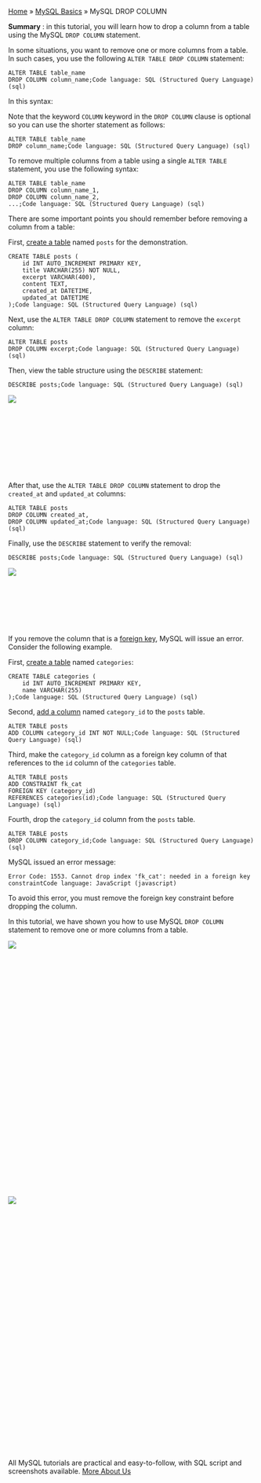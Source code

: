 

[Home](https://www.mysqltutorial.org/) » [MySQL
Basics](https://www.mysqltutorial.org/mysql-basics/) » MySQL DROP COLUMN



 **Summary** : in this tutorial, you will learn how to drop a column from a
table using the MySQL `DROP COLUMN` statement.



In some situations, you want to remove one or more columns from a table. In
such cases, you use the following `ALTER TABLE DROP COLUMN` statement:


    
    
    ALTER TABLE table_name
    DROP COLUMN column_name;Code language: SQL (Structured Query Language) (sql)



In this syntax:



Note that the keyword `COLUMN` keyword in the `DROP COLUMN` clause is optional
so you can use the shorter statement as follows:


    
    
    ALTER TABLE table_name
    DROP column_name;Code language: SQL (Structured Query Language) (sql)



To remove multiple columns from a table using a single `ALTER TABLE`
statement, you use the following syntax:


    
    
    ALTER TABLE table_name
    DROP COLUMN column_name_1,
    DROP COLUMN column_name_2,
    ...;Code language: SQL (Structured Query Language) (sql)



There are some important points you should remember before removing a column
from a table:



First, [create a table](https://www.mysqltutorial.org/mysql-create-table/)
named `posts` for the demonstration.


    
    
    CREATE TABLE posts (
        id INT AUTO_INCREMENT PRIMARY KEY,
        title VARCHAR(255) NOT NULL,
        excerpt VARCHAR(400),
        content TEXT,
        created_at DATETIME,
        updated_at DATETIME
    );Code language: SQL (Structured Query Language) (sql)



Next, use the `ALTER TABLE DROP COLUMN` statement to remove the `excerpt`
column:


    
    
    ALTER TABLE posts
    DROP COLUMN excerpt;Code language: SQL (Structured Query Language) (sql)



Then, view the table structure using the `DESCRIBE` statement:


    
    
    DESCRIBE posts;Code language: SQL (Structured Query Language) (sql)

![](https://www.mysqltutorial.org/wp-content/uploads/2019/08/MySQL-DROP-COLUMN-example.png)
![](data:image/svg+xml,%3Csvg%20xmlns=%22http://www.w3.org/2000/svg%22%20viewBox=%220%200%20414%20119%22%3E%3C/svg%3E)


After that, use the `ALTER TABLE DROP COLUMN` statement to drop the
`created_at` and `updated_at` columns:


    
    
    ALTER TABLE posts
    DROP COLUMN created_at,
    DROP COLUMN updated_at;Code language: SQL (Structured Query Language) (sql)



Finally, use the `DESCRIBE` statement to verify the removal:


    
    
    DESCRIBE posts;Code language: SQL (Structured Query Language) (sql)

![](https://www.mysqltutorial.org/wp-content/uploads/2019/08/MySQL-DROP-COLUMN-drop-multiple-columns.png)
![](data:image/svg+xml,%3Csvg%20xmlns=%22http://www.w3.org/2000/svg%22%20viewBox=%220%200%20382%2080%22%3E%3C/svg%3E)


If you remove the column that is a [foreign
key](https://www.mysqltutorial.org/mysql-foreign-key/), MySQL will issue an
error. Consider the following example.



First, [create a table](https://www.mysqltutorial.org/mysql-create-table/)
named `categories`:


    
    
    CREATE TABLE categories (
        id INT AUTO_INCREMENT PRIMARY KEY,
        name VARCHAR(255)
    );Code language: SQL (Structured Query Language) (sql)



Second, [add a column](https://www.mysqltutorial.org/mysql-add-column/) named
`category_id` to the `posts` table.


    
    
    ALTER TABLE posts 
    ADD COLUMN category_id INT NOT NULL;Code language: SQL (Structured Query Language) (sql)



Third, make the `category_id` column as a foreign key column of that
references to the `id` column of the `categories` table.


    
    
    ALTER TABLE posts 
    ADD CONSTRAINT fk_cat 
    FOREIGN KEY (category_id) 
    REFERENCES categories(id);Code language: SQL (Structured Query Language) (sql)



Fourth, drop the `category_id` column from the `posts` table.


    
    
    ALTER TABLE posts
    DROP COLUMN category_id;Code language: SQL (Structured Query Language) (sql)



MySQL issued an error message:


    
    
    Error Code: 1553. Cannot drop index 'fk_cat': needed in a foreign key constraintCode language: JavaScript (javascript)



To avoid this error, you must remove the foreign key constraint before
dropping the column.



In this tutorial, we have shown you how to use MySQL `DROP COLUMN` statement
to remove one or more columns from a table.

![](https://www.mysqltutorial.org/wp-content/themes/evolution/img/left.svg)
![](data:image/svg+xml,%3Csvg%20xmlns=%22http://www.w3.org/2000/svg%22%20viewBox=%220%200%2032%2032%22%3E%3C/svg%3E)
![](https://www.mysqltutorial.org/wp-content/themes/evolution/img/right.svg)
![](data:image/svg+xml,%3Csvg%20xmlns=%22http://www.w3.org/2000/svg%22%20viewBox=%220%200%2032%2032%22%3E%3C/svg%3E)


All MySQL tutorials are practical and easy-to-follow, with SQL script and
screenshots available. [More About Us](/about-us/)

